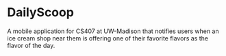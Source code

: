 # DailyScoop
A mobile application for CS407 at UW-Madison that notifies users when an ice cream shop near them is offering one of their favorite flavors as the flavor of the day.
